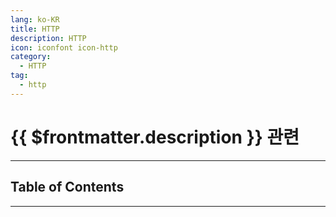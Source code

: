 ```yaml
---
lang: ko-KR
title: HTTP
description: HTTP
icon: iconfont icon-http
category:
  - HTTP
tag:
  - http
---
```


# {{ $frontmatter.description }} 관련

<ShieldsGroup logos="curl"/>

---

## Table of Contents

<ToCLocal basePath="/devops/protocol-http/" />

---

<TagLinks />